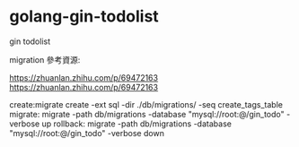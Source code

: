 # golang-gin-todolist
gin todolist

migration 參考資源:

https://zhuanlan.zhihu.com/p/69472163
https://zhuanlan.zhihu.com/p/69472163

create:migrate create -ext sql -dir ./db/migrations/ -seq create_tags_table 
migrate: migrate -path db/migrations -database "mysql://root:@/gin_todo" -verbose up
rollback:  migrate -path db/migrations -database "mysql://root:@/gin_todo" -verbose down